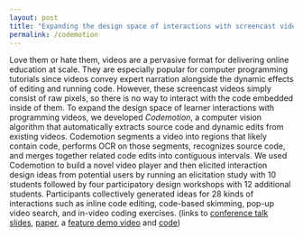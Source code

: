 ```yaml
---
layout: post
title: "Expanding the design space of interactions with screencast videos"
permalink: /codemotion
---
```


<!-- explain screencast videos -->
Love them or hate them, videos are a pervasive format for delivering online education at scale. They are especially popular for computer programming tutorials since videos convey expert narration alongside the dynamic effects of editing and running code. However, these screencast videos simply consist of raw pixels, so there is no way to interact with the code embedded inside of them. To expand the design space of learner interactions with programming videos, we developed *Codemotion*, a computer vision algorithm that automatically extracts source code and dynamic edits from existing videos. Codemotion segments a video into regions that likely contain code, performs OCR on those segments, recognizes source code, and merges together related code edits into contiguous intervals. We used Codemotion to build a novel video player and then elicited interaction design ideas from potential users by running an elicitation study with 10 students followed by four participatory design workshops with 12 additional students. Participants collectively generated ideas for 28 kinds of interactions such as inline code editing, code-based skimming, pop-up video search, and in-video coding exercises. (links to [conference talk slides](https://www.icloud.com/keynote/0CrqCVgrx10z1Dov72B_bmG-g#Codemotion-LAS18-Kandarp), [paper](http://pgbovine.net/publications/Codemotion-programming-tutorial-video-interfaces_LAS-2018.pdf), a [feature demo video](https://youtu.be/vJrJkDLh7AE) and [code](https://github.com/kandarpksk/codemotion-las2018))
